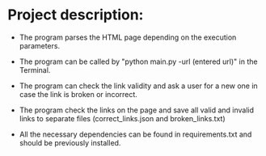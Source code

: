 # Project description:
- The program parses the HTML page depending on the execution parameters.

- The program can be called by "python main.py -url (entered url)" in the Terminal.

- The program can check the link validity and ask a user for a new one in case the link is broken or incorrect.

- The program check the links on the page and save all valid and invalid links to separate files
(correct_links.json and broken_links.txt)

- All the necessary dependencies can be found in requirements.txt and should be previously installed.